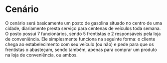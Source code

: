 # Cenário

O cenário será basicamente um posto de gasolina situado no centro de uma cidade, diariamente presta serviço para centenas de veículos toda semana. O posto possui 7 funcionários, sendo 5 frentistas e 2 responsáveis pela loja de conveniência. Ele simplesmente funciona na seguinte forma: o cliente chega ao estabelecimento com seu veículo (ou não) e pede para que os frentistas o abasteçam, sendo também, apenas para comprar um produto na loja de conveniência, ou ambos.
